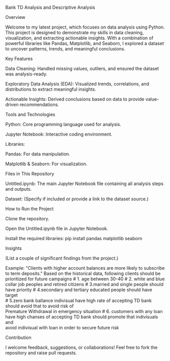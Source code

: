 Bank TD Analysis and Descriptive Analysis

Overview

Welcome to my latest project, which focuses on data analysis using Python. This project is designed to demonstrate my skills in data cleaning, visualization, and extracting actionable insights. With a combination of powerful libraries like Pandas, Matplotlib, and Seaborn, I explored a dataset to uncover patterns, trends, and meaningful conclusions.

Key Features

Data Cleaning: Handled missing values, outliers, and ensured the dataset was analysis-ready.

Exploratory Data Analysis (EDA): Visualized trends, correlations, and distributions to extract meaningful insights.

Actionable Insights: Derived conclusions based on data to provide value-driven recommendations.

Tools and Technologies

Python: Core programming language used for analysis.

Jupyter Notebook: Interactive coding environment.

Libraries:

Pandas: For data manipulation.

Matplotlib & Seaborn: For visualization.

Files in This Repository

Untitled.ipynb: The main Jupyter Notebook file containing all analysis steps and outputs.

Dataset: (Specify if included or provide a link to the dataset source.)

How to Run the Project

Clone the repository.

Open the Untitled.ipynb file in Jupyter Notebook.

Install the required libraries:
pip install pandas matplotlib seaborn

Insights

(List a couple of significant findings from the project.)

Example: "Clients with higher account balances are more likely to subscribe to term deposits."
Based on the historical data, following clients should be prioritized for future campaigns 
    # 1. age between 30-40 
    # 2. white and blue collar job peoples and retired citizens 
    # 3.married and single people should have priority 
    # 4.secondary and tertiary educated people should have target   
    # 5.zero bank ballance indivisual have high rate of accepting TD bank should avoid that to avoid risk of   
          Premature Withdrawal in emergency situation 
    # 6. customers with any loan have high chanses of accepting TD bank should promote that indivisuals and  
       avoid indivisual with loan in order to secure future risk 

Contribution

I welcome feedback, suggestions, or collaborations! Feel free to fork the repository and raise pull requests.
